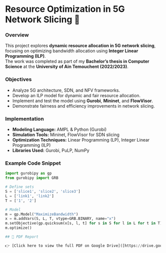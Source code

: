 # Resource Optimization in 5G Network Slicing 📡

### Overview
This project explores **dynamic resource allocation in 5G network slicing**, focusing on optimizing bandwidth allocation using **Integer Linear Programming (ILP)**.  
The work was completed as part of my **Bachelor’s thesis in Computer Science** at the **University of Ain Temouchent (2022/2023)**.

### Objectives
- Analyze 5G architecture, SDN, and NFV frameworks.
- Develop an ILP model for dynamic and fair resource allocation.
- Implement and test the model using **Gurobi**, **Mininet**, and **FlowVisor**.
- Demonstrate fairness and efficiency improvements in network slicing.

### Implementation
- **Modeling Language:** AMPL & Python (Gurobi)
- **Simulation Tools:** Mininet, FlowVisor for SDN slicing
- **Optimization Techniques:** Linear Programming (LP), Integer Linear Programming (ILP)
- **Libraries Used:** Gurobi, PuLP, NumPy

### Example Code Snippet
```python
import gurobipy as gp
from gurobipy import GRB

# Define sets
S = ['slice1', 'slice2', 'slice3']
L = ['link1', 'link2']
T = ['1', '2']

# Model
m = gp.Model("MaximizeBandwidth")
x = m.addVars(S, L, T, vtype=GRB.BINARY, name="x")
m.setObjective(gp.quicksum(x[s, l, t] for s in S for l in L for t in T), GRB.MAXIMIZE)
m.optimize()

## 📄 PDF Report

👉 [Click here to view the full PDF on Google Drive]([https://drive.google.com/file/d/your_drive_file_id/view](https://drive.google.com/file/d/1zyUAntguo4mpcDOGxhDmdRMlg2pkiF0p/view?usp=sharing))
